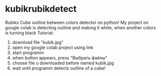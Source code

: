 # kubikrubikdetect
Rubiks Cube outline between colors detector on python!
My project on google colab is detecting outline and making it white, when another colors is turning black
Tutorial: 
1. download file "kubik.jpg"
2. open my google colab project using link
3. start programm
4. when button appears, press "Выбрать файлы"
5. choose file u downloaded before named kubik.jpg
6. wait until programm detects outline of a cube!

